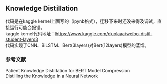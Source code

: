 Knowledge Distillation
----
代码是在kaggle kernel上面写的（ipynb格式），迁移下来时还没来得及调试，直接运行可能会报错。  <br>
kaggle kernel代码地址：https://www.kaggle.com/duolaaa/weibo-distil-student-layers3  <br>
代码实现了CNN、BiLSTM、Bert(3layers)对Bert(12layers)模型的蒸馏。


### 参考文献
Patient Knowledge Distillation for BERT Model Compression <br>
Distilling the Knowledge in a Neural Network
